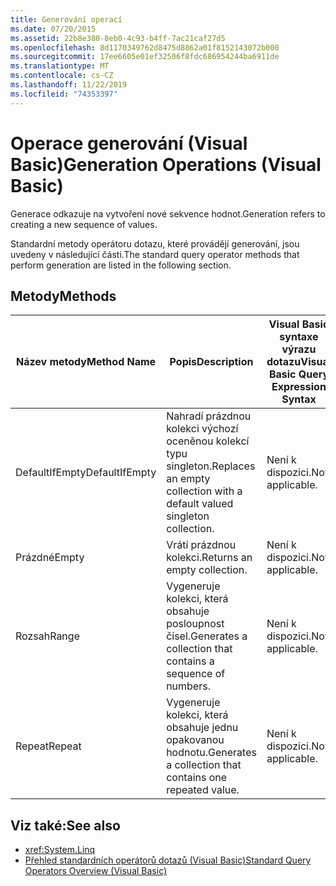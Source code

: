 ```yaml
---
title: Generování operací
ms.date: 07/20/2015
ms.assetid: 22b8e380-8eb0-4c93-b4ff-7ac21caf27d5
ms.openlocfilehash: 8d1170349762d8475d8862a01f8152143072b000
ms.sourcegitcommit: 17ee6605e01ef32506f8fdc686954244ba6911de
ms.translationtype: MT
ms.contentlocale: cs-CZ
ms.lasthandoff: 11/22/2019
ms.locfileid: "74353397"
---
```

# <a name="generation-operations-visual-basic"></a><span data-ttu-id="88c90-102">Operace generování (Visual Basic)</span><span class="sxs-lookup"><span data-stu-id="88c90-102">Generation Operations (Visual Basic)</span></span>
<span data-ttu-id="88c90-103">Generace odkazuje na vytvoření nové sekvence hodnot.</span><span class="sxs-lookup"><span data-stu-id="88c90-103">Generation refers to creating a new sequence of values.</span></span>  
  
 <span data-ttu-id="88c90-104">Standardní metody operátoru dotazu, které provádějí generování, jsou uvedeny v následující části.</span><span class="sxs-lookup"><span data-stu-id="88c90-104">The standard query operator methods that perform generation are listed in the following section.</span></span>  
  
## <a name="methods"></a><span data-ttu-id="88c90-105">Metody</span><span class="sxs-lookup"><span data-stu-id="88c90-105">Methods</span></span>  
  
|<span data-ttu-id="88c90-106">Název metody</span><span class="sxs-lookup"><span data-stu-id="88c90-106">Method Name</span></span>|<span data-ttu-id="88c90-107">Popis</span><span class="sxs-lookup"><span data-stu-id="88c90-107">Description</span></span>|<span data-ttu-id="88c90-108">Visual Basic syntaxe výrazu dotazu</span><span class="sxs-lookup"><span data-stu-id="88c90-108">Visual Basic Query Expression Syntax</span></span>|<span data-ttu-id="88c90-109">Další informace</span><span class="sxs-lookup"><span data-stu-id="88c90-109">More Information</span></span>|  
|-----------------|-----------------|------------------------------------------|----------------------|  
|<span data-ttu-id="88c90-110">DefaultIfEmpty</span><span class="sxs-lookup"><span data-stu-id="88c90-110">DefaultIfEmpty</span></span>|<span data-ttu-id="88c90-111">Nahradí prázdnou kolekci výchozí oceněnou kolekcí typu singleton.</span><span class="sxs-lookup"><span data-stu-id="88c90-111">Replaces an empty collection with a default valued singleton collection.</span></span>|<span data-ttu-id="88c90-112">Není k dispozici.</span><span class="sxs-lookup"><span data-stu-id="88c90-112">Not applicable.</span></span>|<xref:System.Linq.Enumerable.DefaultIfEmpty%2A?displayProperty=nameWithType><br /><br /> <xref:System.Linq.Queryable.DefaultIfEmpty%2A?displayProperty=nameWithType>|  
|<span data-ttu-id="88c90-113">Prázdné</span><span class="sxs-lookup"><span data-stu-id="88c90-113">Empty</span></span>|<span data-ttu-id="88c90-114">Vrátí prázdnou kolekci.</span><span class="sxs-lookup"><span data-stu-id="88c90-114">Returns an empty collection.</span></span>|<span data-ttu-id="88c90-115">Není k dispozici.</span><span class="sxs-lookup"><span data-stu-id="88c90-115">Not applicable.</span></span>|<xref:System.Linq.Enumerable.Empty%2A?displayProperty=nameWithType>|  
|<span data-ttu-id="88c90-116">Rozsah</span><span class="sxs-lookup"><span data-stu-id="88c90-116">Range</span></span>|<span data-ttu-id="88c90-117">Vygeneruje kolekci, která obsahuje posloupnost čísel.</span><span class="sxs-lookup"><span data-stu-id="88c90-117">Generates a collection that contains a sequence of numbers.</span></span>|<span data-ttu-id="88c90-118">Není k dispozici.</span><span class="sxs-lookup"><span data-stu-id="88c90-118">Not applicable.</span></span>|<xref:System.Linq.Enumerable.Range%2A?displayProperty=nameWithType>|  
|<span data-ttu-id="88c90-119">Repeat</span><span class="sxs-lookup"><span data-stu-id="88c90-119">Repeat</span></span>|<span data-ttu-id="88c90-120">Vygeneruje kolekci, která obsahuje jednu opakovanou hodnotu.</span><span class="sxs-lookup"><span data-stu-id="88c90-120">Generates a collection that contains one repeated value.</span></span>|<span data-ttu-id="88c90-121">Není k dispozici.</span><span class="sxs-lookup"><span data-stu-id="88c90-121">Not applicable.</span></span>|<xref:System.Linq.Enumerable.Repeat%2A?displayProperty=nameWithType>|  
  
## <a name="see-also"></a><span data-ttu-id="88c90-122">Viz také:</span><span class="sxs-lookup"><span data-stu-id="88c90-122">See also</span></span>

- <xref:System.Linq>
- [<span data-ttu-id="88c90-123">Přehled standardních operátorů dotazů (Visual Basic)</span><span class="sxs-lookup"><span data-stu-id="88c90-123">Standard Query Operators Overview (Visual Basic)</span></span>](../../../../visual-basic/programming-guide/concepts/linq/standard-query-operators-overview.md)
